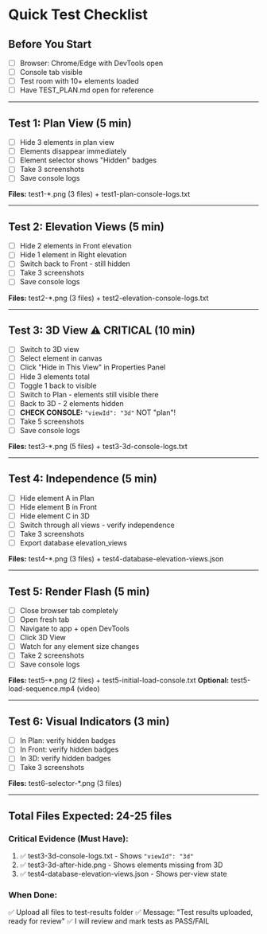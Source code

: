 # Quick Test Checklist

## Before You Start
- [ ] Browser: Chrome/Edge with DevTools open
- [ ] Console tab visible
- [ ] Test room with 10+ elements loaded
- [ ] Have TEST_PLAN.md open for reference

---

## Test 1: Plan View (5 min)
- [ ] Hide 3 elements in plan view
- [ ] Elements disappear immediately
- [ ] Element selector shows "Hidden" badges
- [ ] Take 3 screenshots
- [ ] Save console logs

**Files:** test1-*.png (3 files) + test1-plan-console-logs.txt

---

## Test 2: Elevation Views (5 min)
- [ ] Hide 2 elements in Front elevation
- [ ] Hide 1 element in Right elevation
- [ ] Switch back to Front - still hidden
- [ ] Take 3 screenshots
- [ ] Save console logs

**Files:** test2-*.png (3 files) + test2-elevation-console-logs.txt

---

## Test 3: 3D View ⚠️ CRITICAL (10 min)
- [ ] Switch to 3D view
- [ ] Select element in canvas
- [ ] Click "Hide in This View" in Properties Panel
- [ ] Hide 3 elements total
- [ ] Toggle 1 back to visible
- [ ] Switch to Plan - elements still visible there
- [ ] Back to 3D - 2 elements hidden
- [ ] **CHECK CONSOLE:** `"viewId": "3d"` NOT "plan"!
- [ ] Take 5 screenshots
- [ ] Save console logs

**Files:** test3-*.png (5 files) + test3-3d-console-logs.txt

---

## Test 4: Independence (5 min)
- [ ] Hide element A in Plan
- [ ] Hide element B in Front
- [ ] Hide element C in 3D
- [ ] Switch through all views - verify independence
- [ ] Take 3 screenshots
- [ ] Export database elevation_views

**Files:** test4-*.png (3 files) + test4-database-elevation-views.json

---

## Test 5: Render Flash (5 min)
- [ ] Close browser tab completely
- [ ] Open fresh tab
- [ ] Navigate to app + open DevTools
- [ ] Click 3D View
- [ ] Watch for any element size changes
- [ ] Take 2 screenshots
- [ ] Save console logs

**Files:** test5-*.png (2 files) + test5-initial-load-console.txt
**Optional:** test5-load-sequence.mp4 (video)

---

## Test 6: Visual Indicators (3 min)
- [ ] In Plan: verify hidden badges
- [ ] In Front: verify hidden badges
- [ ] In 3D: verify hidden badges
- [ ] Take 3 screenshots

**Files:** test6-selector-*.png (3 files)

---

## Total Files Expected: 24-25 files

### Critical Evidence (Must Have):
1. ✅ test3-3d-console-logs.txt - Shows `"viewId": "3d"`
2. ✅ test3-3d-after-hide.png - Shows elements missing from 3D
3. ✅ test4-database-elevation-views.json - Shows per-view state

### When Done:
✅ Upload all files to test-results folder
✅ Message: "Test results uploaded, ready for review"
✅ I will review and mark tests as PASS/FAIL
